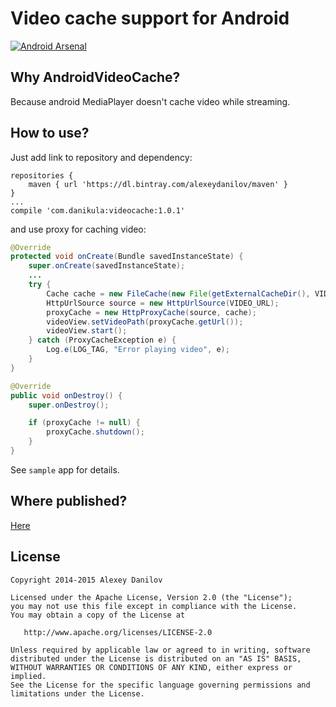 # Video cache support for Android
[![Android Arsenal](https://img.shields.io/badge/Android%20Arsenal-AndroidVideoCache-brightgreen.svg?style=flat)](http://android-arsenal.com/details/1/1751)

## Why AndroidVideoCache?
Because android MediaPlayer doesn't cache video while streaming.

## How to use?
Just add link to repository and dependency:
```
repositories {
    maven { url 'https://dl.bintray.com/alexeydanilov/maven' }
}
...
compile 'com.danikula:videocache:1.0.1'
```

and use proxy for caching video:

```java
@Override
protected void onCreate(Bundle savedInstanceState) {
    super.onCreate(savedInstanceState);
    ...
    try {
        Cache cache = new FileCache(new File(getExternalCacheDir(), VIDEO_CACHE_NAME));
        HttpUrlSource source = new HttpUrlSource(VIDEO_URL);
        proxyCache = new HttpProxyCache(source, cache);
        videoView.setVideoPath(proxyCache.getUrl());
        videoView.start();
    } catch (ProxyCacheException e) {
        Log.e(LOG_TAG, "Error playing video", e);
    }
}

@Override
public void onDestroy() {
    super.onDestroy();

    if (proxyCache != null) {
        proxyCache.shutdown();
    }
}
```

See `sample` app for details.

## Where published?
[Here](https://bintray.com/alexeydanilov/maven/videocache/view)

## License

    Copyright 2014-2015 Alexey Danilov

    Licensed under the Apache License, Version 2.0 (the "License");
    you may not use this file except in compliance with the License.
    You may obtain a copy of the License at

       http://www.apache.org/licenses/LICENSE-2.0

    Unless required by applicable law or agreed to in writing, software
    distributed under the License is distributed on an "AS IS" BASIS,
    WITHOUT WARRANTIES OR CONDITIONS OF ANY KIND, either express or implied.
    See the License for the specific language governing permissions and
    limitations under the License.